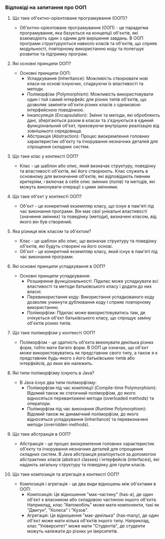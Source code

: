 ### Відповіді на запитання про ООП

1. Що таке об'єктно-орієнтоване програмування (ООП)?
    - Об'єктно-орієнтоване програмування (ООП) - це парадигма програмування, яка базується на концепції об'єктів, які взаємодіють один з одним для вирішення завдань. В ООП програми структуруються навколо класів та об'єктів, що сприяє модульності, повторному використанню коду та полегшує розвиток та підтримку програм.

2. Які основні принципи ООП?
    - Основні принципи ООП:
        - Успадкування (Inheritance): Можливість створювати нові класи на основі існуючих, спадкуючи їх властивості та методи.
        - Поліморфізм (Polymorphism): Можливість використовувати один і той самий інтерфейс для різних типів об'єктів, що дозволяє заміняти об'єкти різних класів з однаковою інтерфейсною поведінкою.
        - Інкапсуляція (Encapsulation): Змінні та методи, які обробляють дані, зберігаються разом в класах та з'єднуються в єдиний функціональний об'єкт, приховуючи внутрішню реалізацію від зовнішнього середовища.
        - Абстракція (Abstraction): Процес виокремлення головних характеристик об'єкту та ігнорування незначних деталей для спрощення складних систем.

3. Що таке клас у контексті ООП?
    - Клас - це шаблон або опис, який визначає структуру, поведінку та властивості об'єктів, які його створюють. Клас служить в основному для визначення об'єктів, які відповідають певним критеріям, і включає в себе опис змінних (полів) та методів, які можуть виконувати операції з цими змінними.

4. Що таке об'єкт у контексті ООП?
    - Об'єкт - це конкретний екземпляр класу, що існує в пам'яті під час виконання програми. Він має свої унікальні властивості (значення змінних) та поведінку (методи), визначені класом, від якого він був створений.

5. Яка різниця між класом та об'єктом?
    - Клас - це шаблон або опис, що визначає структуру та поведінку об'єктів, які будуть створені на його основі.
    - Об'єкт - це конкретний екземпляр класу, який існує в пам'яті під час виконання програми.

6. Які основні принципи успадкування в ООП?
    - Основні принципи успадкування:
        - Розширення функціональності: Підклас може успадкувати всі властивості та методи батьківського класу і додати до них власні.
        - Перевикористання коду: Використання успадкованого коду дозволяє уникнути дублювання коду і сприяє повторному використанню.
        - Поліморфізм: Підклас може використовуватись там, де очікується об'єкт батьківського класу, що спрощує заміну об'єктів різних типів.

7. Що таке поліморфізм у контексті ООП?
    - Поліморфізм - це здатність об'єкта виконувати декілька різних форм, тобто мати багато форм. В ООП це означає, що об'єкт може використовуватись як представник свого типу, а також я к представник будь-якого з його батьківських типів або інтерфейсів, до яких він належить.

8. Які типи поліморфізму існують в Java?
    - В Java існує два типи поліморфізму:
        - Поліморфізм під час компіляції (Compile-time Polymorphism): Відомий також як статичний поліморфізм, до якого відносяться перевантажені методи (overloaded methods) та оператори.
        - Поліморфізм під час виконання (Runtime Polymorphism): Відомий також як динамічний поліморфізм, до якого відносяться успадкування (inheritance) та перевизначені методи (overridden methods).

9. Що таке абстракція в ООП?
    - Абстракція - це процес виокремлення головних характеристик об'єкту та ігнорування незначних деталей для спрощення складних систем. В Java абстракція реалізується за допомогою абстрактних класів (abstract classes) і інтерфейсів (interfaces), які надають загальну структуру та поведінку для групи класів.

10. Що таке композиція та агрегація в контексті ООП?
    - Композиція і агрегація - це два види відношень між об'єктами в ООП:
        - Композиція: Це відношення "має-частину" (has-a), де один об'єкт є власником або складовою частиною іншого об'єкта. Наприклад, клас "Автомобіль" може мати компоненти, такі як "Двигун", "Колеса" і "Кузов".
        - Агрегація: Це відношення "має-декілька" (has-many), де один об'єкт може мати кілька об'єктів іншого типу. Наприклад, клас "Університет" може мати "Студентів", де студенти можуть належати до різних ун іверситетів.

